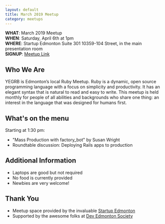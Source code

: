 ```yaml
---
layout: default
title: March 2019 Meetup
category: meetups
---
```


 **WHAT**: March 2019 Meetup  
 **WHEN**: Saturday, April 6th at 1pm  
 **WHERE**: Startup Edmonton Suite 301 10359-104 Street, in the main presentation room  
 **SIGNUP**: [Meetup Link](https://www.meetup.com/startupedmonton/events/dgjjmqyzgbjb/)

## Who We Are

YEGRB is Edmonton’s local Ruby Meetup. Ruby is a dynamic, open source programming language with a focus on simplicity and productivity. It has an elegant syntax that is natural to read and easy to write. This meetup is held monthly for people of all abilities and backgrounds who share one thing: an interest in the language that was designed for humans first.

## What's on the menu

Starting at 1:30 pm:

- "Mass Production with factory_bot" by Susan Wright
- Roundtable discussion: Deploying Rails apps to production

## Additional Information

- Laptops are good but not required
- No food is currently provided
- Newbies are very welcome!

## Thank You

- Meetup space provided by the invaluable [Startup Edmonton](http://www.startupedmonton.com/)
- Supported by the awesome folks at [Dev Edmonton Society](https://devedmonton.com/)
